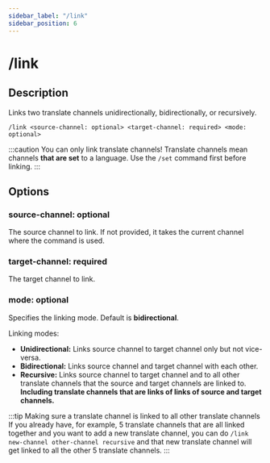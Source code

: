 ```yaml
---
sidebar_label: "/link"
sidebar_position: 6
---
```


# /link

## Description

Links two translate channels unidirectionally, bidirectionally, or recursively.

```command
/link <source-channel: optional> <target-channel: required> <mode: optional>
```

:::caution
You can only link translate channels! Translate channels mean channels **that are set** to a language. Use the `/set` command first before linking.
:::

## Options

### source-channel: optional

The source channel to link. If not provided, it takes the current channel where the command is used.

### target-channel: required

The target channel to link.

### mode: optional

Specifies the linking mode. Default is **bidirectional**.

Linking modes:

- **Unidirectional:** Links source channel to target channel only but not vice-versa.
- **Bidirectional:** Links source channel and target channel with each other.
- **Recursive:** Links source channel to target channel and to all other translate channels that the source and target channels are linked to. **Including translate channels that are links of links of source and target channels.**

:::tip Making sure a translate channel is linked to all other translate channels
If you already have, for example, 5 translate channels that are all linked together and you want to add a new translate channel, you can do `/link new-channel other-channel recursive` and that new translate channel will get linked to all the other 5 translate channels.
:::
